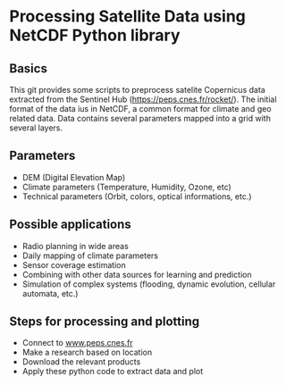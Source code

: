 # Processing Satellite Data using NetCDF Python library
## Basics

This git provides some scripts to preprocess satelite Copernicus 
data extracted from the Sentinel Hub (https://peps.cnes.fr/rocket/).
The initial format of the data ius in NetCDF, a common format for climate and geo related data.
Data contains several parameters mapped into a grid with several layers.

## Parameters
- DEM (Digital Elevation Map)
- Climate parameters (Temperature, Humidity, Ozone, etc)
- Technical parameters (Orbit, colors, optical informations, etc.)

## Possible applications
- Radio planning in wide areas
- Daily mapping of climate parameters 
- Sensor coverage estimation
- Combining with other data sources for learning and prediction
- Simulation of complex systems (flooding, dynamic evolution, cellular automata, etc.)

## Steps for processing and plotting

- Connect to www.peps.cnes.fr 
- Make a research based on location
- Download the relevant products 
- Apply these python code to extract data and plot
